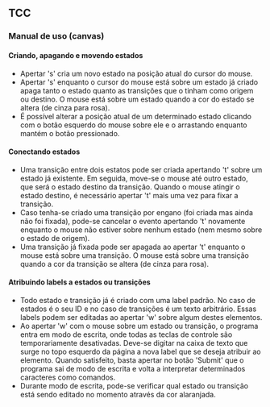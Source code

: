 ## TCC

### Manual de uso (canvas)

#### Criando, apagando e movendo estados
- Apertar 's' cria um novo estado na posição atual do cursor do mouse. 
- Apertar 's' enquanto o cursor do mouse está sobre um estado já criado apaga tanto o estado quanto as transições que o tinham como origem ou destino. O mouse está sobre um estado quando a cor do estado se altera (de cinza para rosa).
- É possível alterar a posição atual de um determinado estado clicando com o botão esquerdo do mouse sobre ele e o arrastando enquanto mantém o botão pressionado.

#### Conectando estados
- Uma transição entre dois estatos pode ser criada apertando 't' sobre um estado já existente. Em seguida, move-se o mouse até outro estado, que será o estado destino da transição. Quando o mouse atingir o estado destino, é necessário apertar 't' mais uma vez para fixar a transição.
- Caso tenha-se criado uma transição por engano (foi criada mas ainda não foi fixada), pode-se cancelar o evento apertando 't' novamente enquanto o mouse não estiver sobre nenhum estado (nem mesmo sobre o estado de origem).
- Uma transição já fixada pode ser apagada ao apertar 't' enquanto o mouse está sobre uma transição. O mouse está sobre uma transição quando a cor da transição se altera (de cinza para rosa).

#### Atribuindo labels a estados ou transições

- Todo estado e transição já é criado com uma label padrão. No caso de estados é o seu ID e no caso de transições é um texto arbitrário. Essas labels podem ser editadas ao apertar 'w' sobre algum destes elementos. 
- Ao apertar 'w' com o mouse sobre um estado ou transição, o programa entra em modo de escrita, onde todas as teclas de controle são temporariamente desativadas. Deve-se digitar na caixa de texto que surge no topo esquerdo da página a nova label que se deseja atribuir ao elemento. Quando satisfeito, basta apertar no botão 'Submit' que o programa sai de modo de escrita e volta a interpretar determinados caracteres como comandos.
- Durante modo de escrita, pode-se verificar qual estado ou transição está sendo editado no momento através da cor alaranjada.